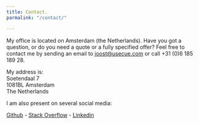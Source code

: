 ```yaml
---
title: Contact.
parmalink: "/contact/"

---
```

My office is located on Amsterdam (the Netherlands). Have you got a question, or do you need a quote or a fully specified offer? Feel free to contact me by sending an email to [joost@usecue.com](mailto:joost@usecue.com) or call +31 (0)6 185 189 28.

My address is:  
Soetendaal 7  
1081BL Amsterdam  
The Netherlands

I am also present on several social media:

[Github](https://github.com/jhvanderschee) - [Stack Overflow](http://stackoverflow.com/users/2397550/joosts) -  [Linkedin](https://www.linkedin.com/in/joost-van-der-schee-4b26682/)